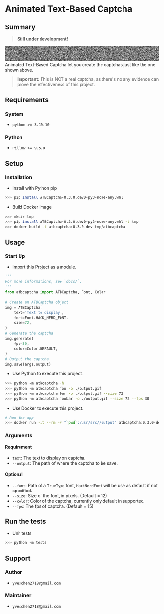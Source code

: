 # Animated Text-Based Captcha
## Summary
> **Still under development!**

![example]
Animated Text-Based Captcha let you create the captchas just like the one shown above.

> **Important:** This is NOT a real captcha, as there's no any evidence can prove the effectiveness of this project.

## Requirements
### System
- `python >= 3.10.10`

### Python
- `Pillow >= 9.5.0`

## Setup
### Installation
- Install with Python pip
```sh
>>> pip install ATBCaptcha-0.3.0.dev0-py3-none-any.whl
```

- Build Docker Image
```sh
>>> mkdir tmp
>>> pip install ATBCaptcha-0.3.0.dev0-py3-none-any.whl -t tmp
>>> docker build -t atbcaptcha:0.3.0-dev tmp/atbcaptcha
```

## Usage
### Start Up
- Import this Project as a module.
```py
'''
For more informations, see `docs/`.
'''
from atbcaptcha import ATBCaptcha, Font, Color

# Create an ATBCaptcha object
img = ATBCaptcha(
    text='Text to display', 
    font=Font.HACK_NERD_FONT,
    size=72,
)
# Generate the captcha
img.generate(
    fps=30,
    color=Color.DEFAULT,
)
# Output the captcha
img.save(args.output)
```

- Use Python to execute this project.
```sh
>>> python -m atbcaptcha -h
>>> python -m atbcaptcha foo -o ./output.gif
>>> python -m atbcaptcha bar -o ./output.gif --size 72
>>> python -m atbcaptcha foobar -o ./output.gif --size 72 --fps 30   
```

- Use Docker to execute this project.
```sh
# Run the app
>>> docker run -it --rm -v "`pwd`:/usr/src//output" atbcaptcha:0.3.0-dev bar -o ./output/test.gif --size 72
```

### Arguments
#### Requirement 
- `text`: The text to display on captcha.
- `--output`: The path of where the captcha to be save.

#### Optional
- `--font`: Path of a `TrueType` font, `HackNerdFont` will be use as default if not specified.
- `--size`: Size of the font, in pixels. (Default = 12)
- `--color`: Color of the captcha, currently only default in supported.
-  `--fps`: The fps of captcha. (Default = 15)

## Run the tests
- Unit tests
```sh
>>> python -m tests
```

## Support
### Author
- `yveschen2718@gmail.com`
### Maintainer
- `yveschen2718@gmail.com`

<!--links-->

[example]: ./docs/ATBCaptcha.gif